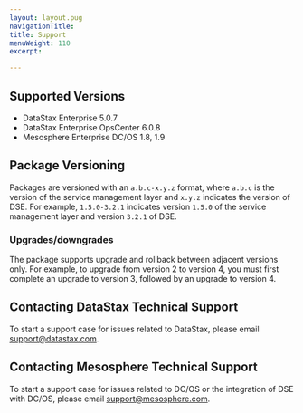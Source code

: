 ```yaml
---
layout: layout.pug
navigationTitle: 
title: Support
menuWeight: 110
excerpt:

---
```


<!-- This source repo for this topic is https://github.com/mesosphere/dcos-commons -->


## Supported Versions
- DataStax Enterprise 5.0.7
- DataStax Enterprise OpsCenter 6.0.8
- Mesosphere Enterprise DC/OS 1.8, 1.9

## Package Versioning
Packages are versioned with an `a.b.c-x.y.z` format, where `a.b.c` is the version of the service management layer and `x.y.z` indicates the version of DSE. For example, `1.5.0-3.2.1` indicates version `1.5.0` of the service management layer and version `3.2.1` of DSE.

### Upgrades/downgrades
The package supports upgrade and rollback between adjacent versions only. For example, to upgrade from version 2 to version 4, you must first complete an upgrade to version 3, followed by an upgrade to version 4.

## Contacting DataStax Technical Support
To start a support case for issues related to DataStax, please email support@datastax.com.

## Contacting Mesosphere Technical Support
To start a support case for issues related to DC/OS or the integration of DSE with DC/OS, please email support@mesosphere.com.
